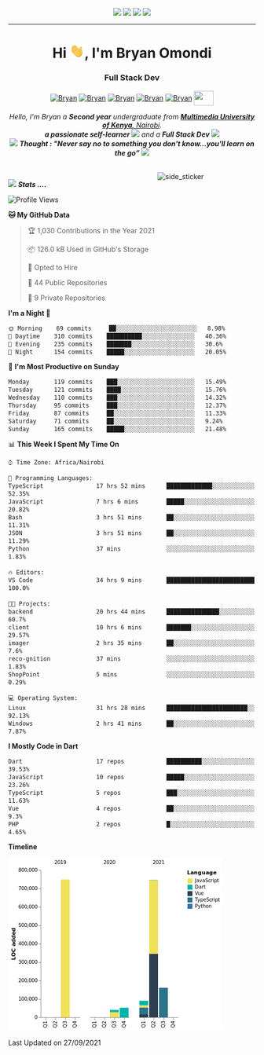 
 <p align="center">
<img src="https://img.shields.io/badge/Age-20-blue" />
  <img src="https://img.shields.io/badge/Focus-Full%20Stack%20Development-brightgreen" />
  <img src="https://img.shields.io/badge/Lives-Nairobi-success" />
  <img src="https://img.shields.io/badge/Languages-English%20%26%20Swahili-brightgreen" />
</p>
<hr>
<h1 align="center">Hi <img src="https://raw.githubusercontent.com/ABSphreak/ABSphreak/master/gifs/Hi.gif" width="30px">, I'm Bryan Omondi</h1>
<h3 align="center">Full Stack Dev</h3>
<p align="center">
<a href="https://www.dev.to/bryanbill" target="blank"><img align="center" src="https://friconix.com/png/fi-swluxx-dev-to.png" alt="Bryan" height="30" width="40" /></a>
<a href="https://www.linkedin.com/in/bryanomondi254/" target="blank"><img align="center" src="https://image.flaticon.com/icons/png/128/174/174857.png" alt="Bryan" height="30" width="40" /></a>  
<a href="https://www.twitter.com/bryanbill" target="blank"><img align="center" src="https://help.twitter.com/content/dam/help-twitter/brand/logo.png" alt="Bryan" height="30" width="40" /></a>
<a href="https://www.instagram.com/bryan_bill/" target="blank"><img align="center" src="https://image.flaticon.com/icons/png/128/174/174855.png" alt="Bryan" height="30" width="40" /></a>
<a href="https://www.facebook.com/bryanbill/" target="blank"><img align="center" src="https://www.svgrepo.com/show/299425/facebook.svg" alt="Bryan" height="30" width="40" /></a>
 <a href = "mailto: bryanomondi254@gmail.com"><img align="center" src="https://seeklogo.com/images/G/gmail-new-2020-logo-32DBE11BB4-seeklogo.com.png" height="30" width="40" /></a>
</p>
</p>

<p align="center">
  <em>
    Hello, I'm Bryan a <b>Second year</b> undergraduate from <a href="https://mmu.ac.ke/"> <b>Multimedia University of Kenya</b>, Nairobi</a>. <br>
    <b>a passionate self-learner</b> <img src="https://github.com/TheDudeThatCode/TheDudeThatCode/blob/master/Assets/Developer.gif" width="30px"> and a <b>Full Stack Dev</b>&nbsp;<img src="https://github.com/TheDudeThatCode/TheDudeThatCode/blob/master/Assets/Designer.gif" width="36px">
  </em> 
  <br>
  <img src="https://media.giphy.com/media/gH3LO09IOiZIqePwv9/giphy.gif" width="50" /> <b><i align="center">Thought : "Never say no to something you don't know...you'll learn on the go”</i></b> <img src="https://media.giphy.com/media/qjqUcgIyRjsl2/giphy.gif" width="50" />
</p>
<br>
<img align="right" width=200px height=200px alt="side_sticker" src="https://media.giphy.com/media/TEnXkcsHrP4YedChhA/giphy.gif" />

<img src="https://media.giphy.com/media/iY8CRBdQXODJSCERIr/giphy.gif" width="30px">&nbsp;***Stats ....***
<!--START_SECTION:waka-->
![Profile Views](http://img.shields.io/badge/Profile%20Views-0-blue)

**🐱 My GitHub Data** 

> 🏆 1,030 Contributions in the Year 2021
 > 
> 📦 126.0 kB Used in GitHub's Storage 
 > 
> 💼 Opted to Hire
 > 
> 📜 44 Public Repositories 
 > 
> 🔑 9 Private Repositories  
 > 
**I'm a Night 🦉** 

```text
🌞 Morning    69 commits     ██░░░░░░░░░░░░░░░░░░░░░░░   8.98% 
🌆 Daytime    310 commits    ██████████░░░░░░░░░░░░░░░   40.36% 
🌃 Evening    235 commits    ███████░░░░░░░░░░░░░░░░░░   30.6% 
🌙 Night      154 commits    █████░░░░░░░░░░░░░░░░░░░░   20.05%

```
📅 **I'm Most Productive on Sunday** 

```text
Monday       119 commits    ███░░░░░░░░░░░░░░░░░░░░░░   15.49% 
Tuesday      121 commits    ████░░░░░░░░░░░░░░░░░░░░░   15.76% 
Wednesday    110 commits    ███░░░░░░░░░░░░░░░░░░░░░░   14.32% 
Thursday     95 commits     ███░░░░░░░░░░░░░░░░░░░░░░   12.37% 
Friday       87 commits     ██░░░░░░░░░░░░░░░░░░░░░░░   11.33% 
Saturday     71 commits     ██░░░░░░░░░░░░░░░░░░░░░░░   9.24% 
Sunday       165 commits    █████░░░░░░░░░░░░░░░░░░░░   21.48%

```


📊 **This Week I Spent My Time On** 

```text
⌚︎ Time Zone: Africa/Nairobi

💬 Programming Languages: 
TypeScript               17 hrs 52 mins      █████████████░░░░░░░░░░░░   52.35% 
JavaScript               7 hrs 6 mins        █████░░░░░░░░░░░░░░░░░░░░   20.82% 
Bash                     3 hrs 51 mins       ██░░░░░░░░░░░░░░░░░░░░░░░   11.31% 
JSON                     3 hrs 51 mins       ██░░░░░░░░░░░░░░░░░░░░░░░   11.29% 
Python                   37 mins             ░░░░░░░░░░░░░░░░░░░░░░░░░   1.83%

🔥 Editors: 
VS Code                  34 hrs 9 mins       █████████████████████████   100.0%

🐱‍💻 Projects: 
backend                  20 hrs 44 mins      ███████████████░░░░░░░░░░   60.7% 
client                   10 hrs 6 mins       ███████░░░░░░░░░░░░░░░░░░   29.57% 
imager                   2 hrs 35 mins       ██░░░░░░░░░░░░░░░░░░░░░░░   7.6% 
reco-gnition             37 mins             ░░░░░░░░░░░░░░░░░░░░░░░░░   1.83% 
ShopPoint                5 mins              ░░░░░░░░░░░░░░░░░░░░░░░░░   0.29%

💻 Operating System: 
Linux                    31 hrs 28 mins      ███████████████████████░░   92.13% 
Windows                  2 hrs 41 mins       ██░░░░░░░░░░░░░░░░░░░░░░░   7.87%

```

**I Mostly Code in Dart** 

```text
Dart                     17 repos            ██████████░░░░░░░░░░░░░░░   39.53% 
JavaScript               10 repos            █████░░░░░░░░░░░░░░░░░░░░   23.26% 
TypeScript               5 repos             ███░░░░░░░░░░░░░░░░░░░░░░   11.63% 
Vue                      4 repos             ██░░░░░░░░░░░░░░░░░░░░░░░   9.3% 
PHP                      2 repos             █░░░░░░░░░░░░░░░░░░░░░░░░   4.65%

```


**Timeline**

![Chart not found](https://raw.githubusercontent.com/bryanbill/bryanbill/master/charts/bar_graph.png) 


 Last Updated on 27/09/2021
<!--END_SECTION:waka-->

